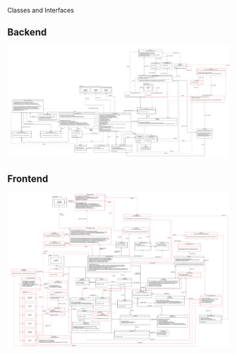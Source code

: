 Classes and Interfaces

## Backend

<img src="/UML/Class_Diagrams/images/backend.png" >

## Frontend

<img src="/UML/Class_Diagrams/images/frontend.png" >

